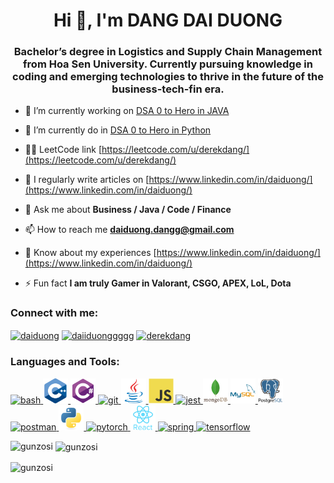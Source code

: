 <h1 align="center">Hi 👋, I'm DANG DAI DUONG</h1>
<h3 align="center">Bachelor’s degree in Logistics and Supply Chain Management from Hoa Sen University. Currently pursuing knowledge in coding and emerging technologies to thrive in the future of the business-tech-fin era.</h3>

- 🔭 I’m currently working on [DSA 0 to Hero in JAVA](https://github.com/gunzosi/Master-DSA)

- 🔭 I’m currently do in [DSA 0 to Hero in Python](https://github.com/gunzosi/python-dsa-master)

- 👨‍💻 LeetCode link [https://leetcode.com/u/derekdang/](https://leetcode.com/u/derekdang/)

- 📝 I regularly write articles on [https://www.linkedin.com/in/daiduong/](https://www.linkedin.com/in/daiduong/)

- 💬 Ask me about **Business / Java / Code / Finance**

- 📫 How to reach me **daiduong.dangg@gmail.com**

- 📄 Know about my experiences [https://www.linkedin.com/in/daiduong/](https://www.linkedin.com/in/daiduong/)

- ⚡ Fun fact **I am truly Gamer in Valorant, CSGO, APEX, LoL, Dota**

<h3 align="left">Connect with me:</h3>
<p align="left">
<a href="https://linkedin.com/in/daiduong" target="blank"><img align="center" src="https://raw.githubusercontent.com/rahuldkjain/github-profile-readme-generator/master/src/images/icons/Social/linked-in-alt.svg" alt="daiduong" height="30" width="40" /></a>
<a href="https://instagram.com/daiiduonggggg" target="blank"><img align="center" src="https://raw.githubusercontent.com/rahuldkjain/github-profile-readme-generator/master/src/images/icons/Social/instagram.svg" alt="daiiduonggggg" height="30" width="40" /></a>
<a href="https://www.leetcode.com/derekdang" target="blank"><img align="center" src="https://raw.githubusercontent.com/rahuldkjain/github-profile-readme-generator/master/src/images/icons/Social/leet-code.svg" alt="derekdang" height="30" width="40" /></a>
</p>

<h3 align="left">Languages and Tools:</h3>
<p align="left"> <a href="https://www.gnu.org/software/bash/" target="_blank" rel="noreferrer"> <img src="https://www.vectorlogo.zone/logos/gnu_bash/gnu_bash-icon.svg" alt="bash" width="40" height="40"/> </a> <a href="https://www.w3schools.com/cpp/" target="_blank" rel="noreferrer"> <img src="https://raw.githubusercontent.com/devicons/devicon/master/icons/cplusplus/cplusplus-original.svg" alt="cplusplus" width="40" height="40"/> </a> <a href="https://www.w3schools.com/cs/" target="_blank" rel="noreferrer"> <img src="https://raw.githubusercontent.com/devicons/devicon/master/icons/csharp/csharp-original.svg" alt="csharp" width="40" height="40"/> </a> <a href="https://git-scm.com/" target="_blank" rel="noreferrer"> <img src="https://www.vectorlogo.zone/logos/git-scm/git-scm-icon.svg" alt="git" width="40" height="40"/> </a> <a href="https://www.java.com" target="_blank" rel="noreferrer"> <img src="https://raw.githubusercontent.com/devicons/devicon/master/icons/java/java-original.svg" alt="java" width="40" height="40"/> </a> <a href="https://developer.mozilla.org/en-US/docs/Web/JavaScript" target="_blank" rel="noreferrer"> <img src="https://raw.githubusercontent.com/devicons/devicon/master/icons/javascript/javascript-original.svg" alt="javascript" width="40" height="40"/> </a> <a href="https://jestjs.io" target="_blank" rel="noreferrer"> <img src="https://www.vectorlogo.zone/logos/jestjsio/jestjsio-icon.svg" alt="jest" width="40" height="40"/> </a> <a href="https://www.mongodb.com/" target="_blank" rel="noreferrer"> <img src="https://raw.githubusercontent.com/devicons/devicon/master/icons/mongodb/mongodb-original-wordmark.svg" alt="mongodb" width="40" height="40"/> </a> <a href="https://www.mysql.com/" target="_blank" rel="noreferrer"> <img src="https://raw.githubusercontent.com/devicons/devicon/master/icons/mysql/mysql-original-wordmark.svg" alt="mysql" width="40" height="40"/> </a> <a href="https://www.postgresql.org" target="_blank" rel="noreferrer"> <img src="https://raw.githubusercontent.com/devicons/devicon/master/icons/postgresql/postgresql-original-wordmark.svg" alt="postgresql" width="40" height="40"/> </a> <a href="https://postman.com" target="_blank" rel="noreferrer"> <img src="https://www.vectorlogo.zone/logos/getpostman/getpostman-icon.svg" alt="postman" width="40" height="40"/> </a> <a href="https://www.python.org" target="_blank" rel="noreferrer"> <img src="https://raw.githubusercontent.com/devicons/devicon/master/icons/python/python-original.svg" alt="python" width="40" height="40"/> </a> <a href="https://pytorch.org/" target="_blank" rel="noreferrer"> <img src="https://www.vectorlogo.zone/logos/pytorch/pytorch-icon.svg" alt="pytorch" width="40" height="40"/> </a> <a href="https://reactjs.org/" target="_blank" rel="noreferrer"> <img src="https://raw.githubusercontent.com/devicons/devicon/master/icons/react/react-original-wordmark.svg" alt="react" width="40" height="40"/> </a> <a href="https://spring.io/" target="_blank" rel="noreferrer"> <img src="https://www.vectorlogo.zone/logos/springio/springio-icon.svg" alt="spring" width="40" height="40"/> </a> <a href="https://www.tensorflow.org" target="_blank" rel="noreferrer"> <img src="https://www.vectorlogo.zone/logos/tensorflow/tensorflow-icon.svg" alt="tensorflow" width="40" height="40"/> </a> </p>

<p><img align="left" src="https://github-readme-stats.vercel.app/api/top-langs?username=gunzosi&show_icons=true&locale=en&layout=compact" alt="gunzosi" /></p>

<p>&nbsp;<img align="center" src="https://github-readme-stats.vercel.app/api?username=gunzosi&show_icons=true&locale=en" alt="gunzosi" /></p>

<p><img align="center" src="https://github-readme-streak-stats.herokuapp.com/?user=gunzosi&" alt="gunzosi" /></p>
